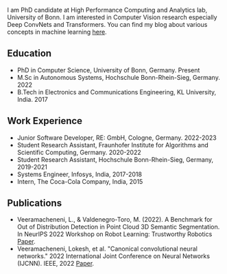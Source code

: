 I am PhD candidate at High Performance Computing and Analytics lab, University of Bonn. I am interested in Computer Vision research especially Deep ConvNets and Transformers.
You can find my blog about various concepts in machine learning [here](https://loki-veera.github.io/weblog/).

## Education
* PhD in Computer Science, University of Bonn, Germany. Present
* M.Sc in Autonomous Systems, Hochschule Bonn-Rhein-Sieg, Germany. 2022
* B.Tech in Electronics and Communications Engineering, KL University, India. 2017

## Work Experience
* Junior Software Developer, RE: GmbH, Cologne, Germany. 2022-2023
* Student Research Assistant, Fraunhofer Institute for Algorithms and Scientific Computing, Germany. 2020-2022
* Student Research Assistant, Hochschule Bonn-Rhein-Sieg, Germany, 2019-2021
* Systems Engineer, Infosys, India, 2017-2018
* Intern, The Coca-Cola Company, India, 2015

## Publications
* Veeramacheneni, L., & Valdenegro-Toro, M. (2022). A Benchmark for Out of Distribution Detection in Point Cloud 3D Semantic Segmentation. In NeurIPS 2022 Workshop on Robot Learning: Trustworthy Robotics [Paper](https://arxiv.org/pdf/2211.06241.pdf).
* Veeramacheneni, Lokesh, et al. "Canonical convolutional neural networks." 2022 International Joint Conference on Neural Networks (IJCNN). IEEE, 2022 [Paper](https://arxiv.org/pdf/2206.01509.pdf).